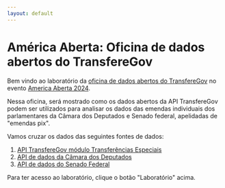 ```yaml
---
layout: default
---
```


# América Aberta: Oficina de dados abertos do TransfereGov

Bem vindo ao laboratório da
[oficina de dados abertos do TransfereGov](https://atividades.americaaberta.org/2024/talk/WLJZAC/)
no evento [America Aberta 2024](https://americaaberta.org/).

Nessa oficina, será mostrado como os dados abertos da API TransfereGov
podem ser utilizados para analisar os dados das emendas individuais dos
parlamentares da Câmara dos Deputados e Senado federal, apelidadas de
"emendas pix".

Vamos cruzar os dados das seguintes fontes de dados:

1. [API TransfereGov módulo Transferências Especiais](https://docs.api.transferegov.gestao.gov.br/transferenciasespeciais/)
2. [API de dados da Câmara dos Deputados](https://dadosabertos.camara.leg.br/swagger/api.html)
3. [API de dados do Senado Federal](https://legis.senado.leg.br/dadosabertos/docs/index.html)

Para ter acesso ao laboratório, clique o botão "Laboratório" acima.
